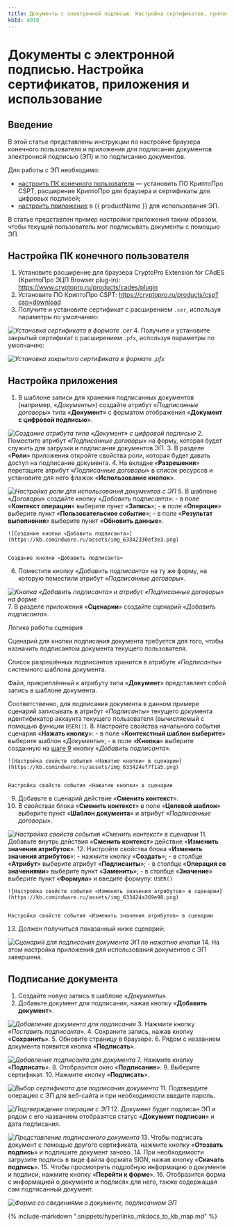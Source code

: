 ```yaml
---
title: Документы с электронной подписью. Настройка сертификатов, приложения и использование
kbId: 4910
---
```


# Документы с электронной подписью. Настройка сертификатов, приложения и использование

## Введение

В этой статье представлены инструкции по настройке браузера конечного пользователя и приложения для подписания документов электронной подписью (ЭП) и по подписанию документов.

Для работы с ЭП необходимо:

- [настроить ПК конечного пользователя](#mcetoc_1hpgc8b6v1) — установить ПО КриптоПро CSPT, расширение КриптоПро для браузера и сертификаты для цифровых подписей;
- [настроить приложение](#mcetoc_1hpgbm68v0) в {{ productName }} для использования ЭП.

В статье представлен пример настройки приложения таким образом, чтобы текущий пользователь мог подписывать документы с помощью ЭП.

## Настройка ПК конечного пользователя

1. Установите расширение для браузера CryptoPro Extension for CAdES (КриптоПро ЭЦП Browser plug-in):
<https://www.cryptopro.ru/products/cades/plugin>
2. Установите ПО КриптоПро CSPT:
<https://cryptopro.ru/products/csp?csp=download>
3. Получите и установите сертификат с расширением `.cer`, используя параметры по умолчанию:

_![Установка сертификата в формате .cer](https://kb.comindware.ru/assets/img_63330916d0ee5.png)_
4. Получите и установите закрытый сертификат с расширением `.pfx`, используя параметры по умолчанию:

_![Установка закрытого сертификата в формате .pfx](https://kb.comindware.ru/assets/img_63341c8bd0462.png)_

## Настройка приложения

1. В шаблоне записи для хранения подписанных документов (например, «*Документы*») создайте атрибут «*Подписанные договоры*» типа «**Документ**» с форматом отображения «**Документ с цифровой подписью**».

_![Создание атрибута типа «Документ» с цифровой подписью](https://kb.comindware.ru/assets/img_63330abedcb02.png)_
2. Поместите атрибут «*Подписанные договоры*» на форму, которая будет служить для загрузки и подписания документов ЭП.
3. В разделе «**Роли**» приложения откройте свойства роли, которая будет давать доступ на подписание документа.
4. На вкладке «**Разрешения**» перетащите атрибут «*Подписанные договоры*» в список ресурсов и установите для него флажок «**Использование кнопок**».

_![Настройка роли для использования документов с ЭП](https://kb.comindware.ru/assets/img_63330e18f1d29.png)_
5. В шаблоне «*Договоры*» создайте кнопку «*Добавить подписанта*»:
    - в поле «**Контекст операции**» выберите пункт «**Запись**»;
    - в поле «**Операция**» выберите пункт «**Пользовательское событие**»;
    - в поле «**Результат выполнения**» выберите пункт «**Обновить данные**».
    
    
    ![Создание кнопки «Добавить подписанта»](https://kb.comindware.ru/assets/img_63342330ef3e3.png)
    
    
    Создание кнопки «Добавить подписанта»
6. Поместите кнопку «*Добавить подписанта*» на ту же форму, на которую поместили атрибут «*Подписанные договоры*».

_![Кнопка «Добавить подписанта» и атрибут «Подписанные договоры» на форме](https://kb.comindware.ru/assets/img_6334242d7e090.png)_
7. В разделе приложения «**Сценарии**» создайте сценарий «*Добавить подписанта*».

Логика работы сценария

Сценарий для кнопки подписания документа требуется для того, чтобы назначить подписантом документа текущего пользователя.

Список разрешённых подписантов хранится в атрибуте *«Подписанты»* системного шаблона документа.

Файл, прикреплённый к атрибуту типа «**Документ**» представляет собой запись в шаблоне документа.

Соответственно, для подписания документа в данном примере сценарий записывать в атрибут *«Подписанты»* текущего документа идентификатор аккаунта текущего пользователя (вычисляемый с помощью функции `USER()`).
8. Настройте свойства начального события сценария «**Нажать кнопку**»:
    - в поле «**Контекстный шаблон выберите**» выберите шаблон «*Документы*»;
    - в поле «**Кнопка**» выберите созданную на [шаге 9](#step9) кнопку «*Добавить подписанта*».
    
    ![Настройка свойств события «Нажатие кнопки» в сценарии](https://kb.comindware.ru/assets/img_633424ef7f1a5.png)
    
    
    Настройка свойств события «Нажатие кнопки» в сценарии
9. Добавьте в сценарий действие «**Сменить контекст**».
10. В свойствах блока «**Сменить контекст**» в поле «**Целевой шаблон**» выберите пункт «**Шаблон документа**» и атрибут «*Подписанные договоры*».

_![Настройка свойств события «Сменить контекст» в сценарии](https://kb.comindware.ru/assets/img_6334252026f9c.png)_
11. Добавьте внутрь действия «**Сменить контекст**» действие «**Изменить значения атрибутов**».
12. Настройте свойства блока «**Изменить значения атрибутов**»:
    - нажмите кнопку «**Создать**»;
    - в столбце «**Атрибут**» выберите атрибут «**Подписанты**»;
    - в столбце «**Операция со значениями**» выберите пункт «**Заменить**»;
    - в столбце «**Значение**» выберите пункт «**Формула**» и введите формулу: `USER()`
    
    
    ![Настройка свойств события «Изменить значения атрибутов» в сценарии](https://kb.comindware.ru/assets/img_633424a369e98.png)
    
    
    Настройка свойств события «Изменить значения атрибутов» в сценарии
13. Должен получиться показанный ниже сценарий:

_![Сценарий для подписания документа ЭП по нажатию кнопки](https://kb.comindware.ru/assets/img_63342583e522c.png)_
14. На этом настройка приложения для использования документов с ЭП завершена.

## Подписание документа

1. Создайте новую запись в шаблоне «*Документы*».
2. Добавьте документ для подписания, нажав кнопку «**Добавить документ**».

_![Добавление документа для подписания](https://kb.comindware.ru/assets/img_63342801ce457.png)_
3. Нажмите кнопку «*Поставить подписанта*».
4. Сохраните запись, нажав кнопку «**Сохранить**».
5. Обновите страницу в браузере.
6. Рядом с названием документа появится кнопка «**Подписать**».

_![Добавление подписанта для документа](https://kb.comindware.ru/assets/img_633429e15bc05.png)_
7. Нажмите кнопку «**Подписать**».
8. Отобразится окно «**Подписание**».
9. Выберите сертификат.
10. Нажмите кнопку «**Подписать**».

_![Выбор сертификата для подписания документа](https://kb.comindware.ru/assets/img_65fc25f9d781a.png)_
11. Подтвердите операцию с ЭП для веб-сайта и при необходимости введите пароль.

_![Подтверждение операции с ЭП](https://kb.comindware.ru/assets/img_63342cf0954aa.png)_
12. Документ будет подписан ЭП и рядом с его названием отобразятся статус «**Документ подписан**» и дата подписания.

_![Представление подписанного документа](https://kb.comindware.ru/assets/img_65fc271adfbdb.png)_
13. Чтобы подписать документ с помощью другого сертификата, нажмите кнопку «**Отозвать подпись**» и подпишите документ заново.
14. При необходимости загрузите подпись в виде файла формата SIGN, нажав кнопку «**Скачать подпись**».
15. Чтобы просмотреть подробную информацию о документе и подписи, нажмите кнопку «**Перейти к форме**».
16. Отобразится форма с информацией о документе и подписях для него, также содержащая сам подписанный документ.

_![Форма со сведениями о документе, подписанном ЭП](https://kb.comindware.ru/assets/img_63342e3a80378.png)_


{% include-markdown ".snippets/hyperlinks_mkdocs_to_kb_map.md" %}
